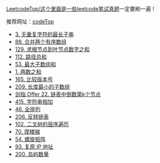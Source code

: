 [LeetcodeTop/这个里面是一些leetcode笔试真题](https://github.com/afatcoder/LeetcodeTop/blob/master/bytedance/frontend.md)一定要刷一遍！

推荐网址：[codeTop](https://codetop.cc/home)

- [3. 无重复字符的最长子串](https://leetcode.cn/problems/longest-substring-without-repeating-characters/)
-  [88. 合并两个有序数组](https://leetcode.cn/problems/merge-sorted-array/)
- [129. 求根节点到叶节点数字之和](https://leetcode.cn/problems/sum-root-to-leaf-numbers/)
- [112. 路径总和](https://leetcode.cn/problems/path-sum/)
- [53. 最大子数组和](https://leetcode.cn/problems/maximum-subarray/)
- [1. 两数之和](https://leetcode.cn/problems/two-sum/)
- [165. 比较版本号](https://leetcode.cn/problems/compare-version-numbers/)
- [209. 长度最小的子数组](https://leetcode.cn/problems/minimum-size-subarray-sum/)
- [剑指 Offer 22. 链表中倒数第k个节点](https://leetcode.cn/problems/lian-biao-zhong-dao-shu-di-kge-jie-dian-lcof/)
- [415. 字符串相加](https://leetcode.cn/problems/add-strings/)
- [46. 全排列](https://leetcode.cn/problems/permutations/)
- [206. 反转链表](https://leetcode.cn/problems/reverse-linked-list/)
- [102. 二叉树的层序遍历](https://leetcode.cn/problems/binary-tree-level-order-traversal/)
- [70. 爬楼梯](https://leetcode.cn/problems/climbing-stairs/)
- [54. 螺旋矩阵](https://leetcode.cn/problems/spiral-matrix/)
- [93. 复原 IP 地址](https://leetcode.cn/problems/restore-ip-addresses/)
- [200. 岛屿数量](https://leetcode.cn/problems/number-of-islands/)

